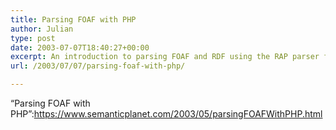 ```yaml
---
title: Parsing FOAF with PHP
author: Julian
type: post
date: 2003-07-07T18:40:27+00:00
excerpt: An introduction to parsing FOAF and RDF using the RAP parser for PHP
url: /2003/07/07/parsing-foaf-with-php/

---
```

&#8220;Parsing FOAF with PHP&#8221;:https://www.semanticplanet.com/2003/05/parsingFOAFWithPHP.html